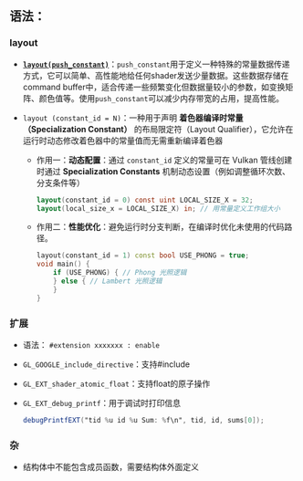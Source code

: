 ## 语法：

### layout

- [**`layout(push_constant)`**](https://vkguide.dev/docs/chapter-3/push_constants/)：`push_constant`用于定义一种特殊的常量数据传递方式，它可以简单、高性能地给任何shader发送少量数据。这些数据存储在command buffer中，适合传递一些频繁变化但数据量较小的参数，如变换矩阵、颜色值等。使用`push_constant`可以减少内存带宽的占用，提高性能。

- `layout (constant_id = N)`：一种用于声明 **着色器编译时常量（Specialization Constant）** 的布局限定符（Layout Qualifier），它允许在运行时动态修改着色器中的常量值而无需重新编译着色器

    - 作用一：**动态配置**：通过 `constant_id` 定义的常量可在 Vulkan 管线创建时通过 **Specialization Constants** 机制动态设置（例如调整循环次数、分支条件等）

        ```glsl
        layout(constant_id = 0) const uint LOCAL_SIZE_X = 32;
        layout(local_size_x = LOCAL_SIZE_X) in; // 用常量定义工作组大小
        ```

    - 作用二：**性能优化**：避免运行时分支判断，在编译时优化未使用的代码路径。

        ```c++
        layout(constant_id = 1) const bool USE_PHONG = true;
        void main() {
            if (USE_PHONG) { // Phong 光照逻辑
            } else { // Lambert 光照逻辑
            }
        }
        ```
### 扩展

- 语法： `#extension xxxxxxx : enable`

- `GL_GOOGLE_include_directive`：支持#include

- `GL_EXT_shader_atomic_float`：支持float的原子操作

- `GL_EXT_debug_printf`：用于调试时打印信息

    ```glsl
    debugPrintfEXT("tid %u id %u Sum: %f\n", tid, id, sums[0]);
    ```

    
### 杂

- 结构体中不能包含成员函数，需要结构体外面定义

